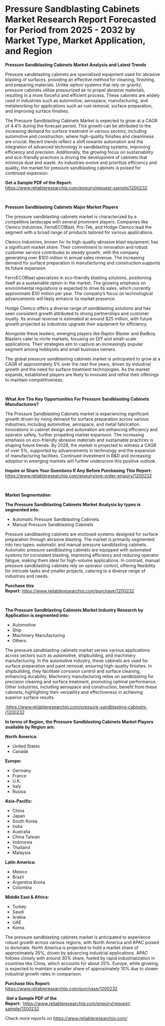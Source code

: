 <p><h1>Pressure Sandblasting Cabinets Market Research Report Forecasted for Period from 2025 -  2032 by Market Type, Market Application, and Region</h1></p><p><strong>Pressure Sandblasting Cabinets Market Analysis and Latest Trends</strong></p>
<p><p>Pressure sandblasting cabinets are specialized equipment used for abrasive blasting of surfaces, providing an effective method for cleaning, finishing, and preparing materials. Unlike siphon systems that rely on gravity, pressure cabinets utilize pressurized air to propel abrasive materials, resulting in a more forceful and efficient process. These cabinets are widely used in industries such as automotive, aerospace, manufacturing, and metalworking for applications such as rust removal, surface preparation, and improving surface finishes.</p><p>The Pressure Sandblasting Cabinets Market is expected to grow at a CAGR of 4.4% during the forecast period. This growth can be attributed to the increasing demand for surface treatment in various sectors, including automotive and construction, where high-quality finishes and cleanliness are crucial. Recent trends reflect a shift towards automation and the integration of advanced technology in sandblasting systems, improving efficiency and precision. Additionally, the growing focus on sustainability and eco-friendly practices is driving the development of cabinets that minimize dust and waste. As industries evolve and prioritize efficiency and quality, the market for pressure sandblasting cabinets is poised for continued expansion.</p></p>
<p><strong>Get a Sample PDF of the Report:&nbsp;</strong> <a href="https://www.reliableresearchiq.com/enquiry/request-sample/1200232?utm_campaign=2886&utm_medium=2&utm_source=Github&utm_content=ia&utm_term=11042025&utm_id=pressure-sandblasting-cabinets">https://www.reliableresearchiq.com/enquiry/request-sample/1200232</a></p>
<p>&nbsp;</p>
<p><strong>Pressure Sandblasting Cabinets Major Market Players</strong></p>
<p><p>The pressure sandblasting cabinets market is characterized by a competitive landscape with several prominent players. Companies like Clemco Industries, FerroECOBlast, Pro-Tek, and Hodge Clemco lead the segment with a broad range of products tailored for various applications.</p><p>Clemco Industries, known for its high-quality abrasive blast equipment, has a significant market share. Their commitment to innovation and robust customer service contributes to steady growth, with the company generating over $100 million in annual sales revenue. The increasing demand for surface preparation in manufacturing and construction supports its future expansion.</p><p>FerroECOBlast specializes in eco-friendly blasting solutions, positioning itself as a sustainable option in the market. The growing emphasis on environmental regulations is expected to drive its sales, which currently approximate $30 million per year. The company’s focus on technological advancements will likely enhance its market presence.</p><p>Hodge Clemco offers a diverse range of sandblasting solutions and has seen consistent growth attributed to strong partnerships and customer loyalty. Its annual revenue is estimated at around $25 million, with future growth projected as industries upgrade their equipment for efficiency.</p><p>Alongside these leaders, emerging players like Raptor Blaster and Badboy Blasters cater to niche markets, focusing on DIY and small-scale applications. Their strategies aim to capture an increasingly popular segment among hobbyists and small business owners.</p><p>The global pressure sandblasting cabinets market is anticipated to grow at a CAGR of approximately 5% over the next five years, driven by industrial growth and the need for surface treatment technologies. As the market expands, established players are likely to innovate and refine their offerings to maintain competitiveness.</p></p>
<p>&nbsp;</p>
<p><strong>What Are The Key Opportunities For Pressure Sandblasting Cabinets Manufacturers?</strong></p>
<p><p>The Pressure Sandblasting Cabinets market is experiencing significant growth driven by rising demand for surface preparation across various industries, including automotive, aerospace, and metal fabrication. Innovations in cabinet design and automation are enhancing efficiency and operator safety, further propelling market expansion. The increasing emphasis on eco-friendly abrasive materials and sustainable practices is shaping future trends. By 2028, the market is projected to witness a CAGR of over 5%, supported by advancements in technology and the expansion of manufacturing facilities. Continued investment in R&D and increasing adoption in emerging markets will further underscore this positive outlook.</p></p>
<p><strong>Inquire or Share Your Questions If Any Before Purchasing This Report:</strong> <a href="https://www.reliableresearchiq.com/enquiry/pre-order-enquiry/1200232?utm_campaign=2886&utm_medium=2&utm_source=Github&utm_content=ia&utm_term=11042025&utm_id=pressure-sandblasting-cabinets">https://www.reliableresearchiq.com/enquiry/pre-order-enquiry/1200232</a></p>
<p>&nbsp;</p>
<p><strong>Market Segmentation</strong></p>
<p><strong>The Pressure Sandblasting Cabinets Market Analysis by types is segmented into:</strong></p>
<p><ul><li>Automatic Pressure Sandblasting Cabinets</li><li>Manual Pressure Sandblasting Cabinets</li></ul></p>
<p><p>Pressure sandblasting cabinets are enclosed systems designed for surface preparation through abrasive blasting. The market is primarily segmented into two types: automatic and manual pressure sandblasting cabinets. Automatic pressure sandblasting cabinets are equipped with automated systems for consistent blasting, improving efficiency and reducing operator fatigue, making them ideal for high-volume applications. In contrast, manual pressure sandblasting cabinets rely on operator control, offering flexibility for intricate tasks and smaller projects, catering to a diverse range of industries and needs.</p></p>
<p><strong>Purchase this Report:&nbsp;</strong><a href="https://www.reliableresearchiq.com/purchase/1200232?utm_campaign=2886&utm_medium=2&utm_source=Github&utm_content=ia&utm_term=11042025&utm_id=pressure-sandblasting-cabinets">https://www.reliableresearchiq.com/purchase/1200232</a></p>
<p>&nbsp;</p>
<p><strong>The Pressure Sandblasting Cabinets Market Industry Research by Application is segmented into:</strong></p>
<p><ul><li>Automotive</li><li>Ship</li><li>Machinery Manufacturing</li><li>Others</li></ul></p>
<p><p>The pressure sandblasting cabinets market serves various applications across sectors such as automotive, shipbuilding, and machinery manufacturing. In the automotive industry, these cabinets are used for surface preparation and paint removal, ensuring high-quality finishes. In shipbuilding, they facilitate corrosion control and surface cleaning, enhancing durability. Machinery manufacturing relies on sandblasting for precision cleaning and surface treatment, promoting optimal performance. Other industries, including aerospace and construction, benefit from these cabinets, highlighting their versatility and effectiveness in achieving superior surface results.</p></p>
<p><a href="https://www.reliableresearchiq.com/pressure-sandblasting-cabinets-r1200232?utm_campaign=2886&utm_medium=2&utm_source=Github&utm_content=ia&utm_term=11042025&utm_id=pressure-sandblasting-cabinets">&nbsp;https://www.reliableresearchiq.com/pressure-sandblasting-cabinets-r1200232</a></p>
<p><strong>In terms of Region, the Pressure Sandblasting Cabinets Market Players available by Region are:</strong></p>
<p>
    <p> <strong> North America: </strong>
        <ul>
            <li>United States</li>
            <li>Canada</li>
        </ul>
        </p> 
    <p> <strong> Europe: </strong>
        <ul>
            <li>Germany</li>
            <li>France</li>
            <li>U.K.</li>
            <li>Italy</li>
            <li>Russia</li>
        </ul>
        </p> 
    <p> <strong> Asia-Pacific: </strong>
        <ul>
            <li>China</li>
            <li>Japan</li>
            <li>South Korea</li>
            <li>India</li>
            <li>Australia</li>
            <li>China Taiwan</li>
            <li>Indonesia</li>
            <li>Thailand</li>
            <li>Malaysia</li>
        </ul>
        </p> 
    <p> <strong> Latin America: </strong>
        <ul>
            <li>Mexico</li>
            <li>Brazil</li>
            <li>Argentina Korea</li>
            <li>Colombia</li>
        </ul>
        </p> 
    <p> <strong> Middle East & Africa: </strong>
        <ul>
            <li>Turkey</li>
            <li>Saudi</li>
            <li>Arabia</li>
            <li>UAE</li>
            <li>Korea</li>
        </ul>
    </p>
    </p>
<p><p>The pressure sandblasting cabinets market is anticipated to experience robust growth across various regions, with North America and APAC poised to dominate. North America is projected to hold a market share of approximately 35%, driven by advancing industrial applications. APAC follows closely with around 30% share, fueled by rapid industrialization in countries like China, which accounts for about 25%. Europe, while growing, is expected to maintain a smaller share of approximately 10% due to slower industrial growth rates in comparison.</p></p>
<p><strong>Purchase this Report: </strong><a href="https://www.reliableresearchiq.com/purchase/1200232?utm_campaign=2886&utm_medium=2&utm_source=Github&utm_content=ia&utm_term=11042025&utm_id=pressure-sandblasting-cabinets">https://www.reliableresearchiq.com/purchase/1200232</a></p>
<p>&nbsp;<strong>Get a Sample PDF of the Report:&nbsp;&nbsp;</strong><a href="https://www.reliableresearchiq.com/enquiry/request-sample/1200232?utm_campaign=2886&utm_medium=2&utm_source=Github&utm_content=ia&utm_term=11042025&utm_id=pressure-sandblasting-cabinets">https://www.reliableresearchiq.com/enquiry/request-sample/1200232</a></p>
<p><strong></strong></p>
<p>Check more reports on <a href="https://www.reliableresearchiq.com/?utm_campaign=2886&utm_medium=2&utm_source=Github&utm_content=ia&utm_term=11042025&utm_id=pressure-sandblasting-cabinets">https://www.reliableresearchiq.com/</a></p>